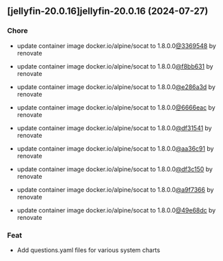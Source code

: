 

## [jellyfin-20.0.16]jellyfin-20.0.16 (2024-07-27)

### Chore



- update container image docker.io/alpine/socat to 1.8.0.0[@3369548](https://github.com/3369548) by renovate

- update container image docker.io/alpine/socat to 1.8.0.0[@f8bb631](https://github.com/f8bb631) by renovate

- update container image docker.io/alpine/socat to 1.8.0.0[@e286a3d](https://github.com/e286a3d) by renovate

- update container image docker.io/alpine/socat to 1.8.0.0[@6666eac](https://github.com/6666eac) by renovate

- update container image docker.io/alpine/socat to 1.8.0.0[@df31541](https://github.com/df31541) by renovate

- update container image docker.io/alpine/socat to 1.8.0.0[@aa36c91](https://github.com/aa36c91) by renovate

- update container image docker.io/alpine/socat to 1.8.0.0[@df3c150](https://github.com/df3c150) by renovate

- update container image docker.io/alpine/socat to 1.8.0.0[@a9f7366](https://github.com/a9f7366) by renovate

- update container image docker.io/alpine/socat to 1.8.0.0[@49e68dc](https://github.com/49e68dc) by renovate

### Feat



- Add questions.yaml files for various system charts